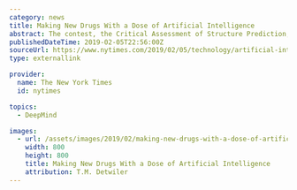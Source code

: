 ```yaml
---
category: news
title: Making New Drugs With a Dose of Artificial Intelligence
abstract: The contest, the Critical Assessment of Structure Prediction, was not won by academics. It was won by DeepMind, the artificial intelligence lab owned by Google's parent company. "I was surprised and deflated," said Dr. AlQuraishi, a researcher at ...
publishedDateTime: 2019-02-05T22:56:00Z
sourceUrl: https://www.nytimes.com/2019/02/05/technology/artificial-intelligence-drug-research-deepmind.html
type: externallink

provider:
  name: The New York Times
  id: nytimes

topics:
  - DeepMind

images:
  - url: /assets/images/2019/02/making-new-drugs-with-a-dose-of-artificial-intelligence-1.jpg
    width: 800
    height: 800
    title: Making New Drugs With a Dose of Artificial Intelligence
    attribution: T.M. Detwiler
---
```

